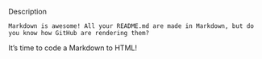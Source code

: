 Description

    Markdown is awesome! All your README.md are made in Markdown, but do you know how GitHub are rendering them?

It’s time to code a Markdown to HTML!

